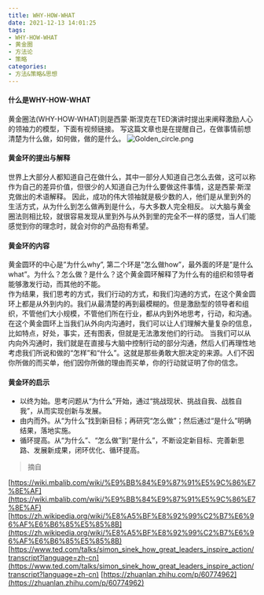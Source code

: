 ```yaml
---
title: WHY-HOW-WHAT
date: 2021-12-13 14:01:25
tags:
- WHY-HOW-WHAT
- 黄金圈
- 方法论
- 策略
categories:
- 方法&策略&思想   
---
```

#### 什么是WHY-HOW-WHAT
黄金圈法(WHY-HOW-WHAT)则是西蒙·斯涅克在TED演讲时提出来阐释激励人心的领袖力的模型，下面有视频链接。 写这篇文章也是在提醒自己，在做事情前想清楚为什么做，如何做，做的是什么。
![Golden_circle.png](Golden_circle.png)

#### 黄金环的提出与解释
世界上大部分人都知道自己在做什么，其中一部分人知道自己怎么去做，这可以称作为自己的差异价值，但很少的人知道自己为什么要做这件事情，这是西蒙·斯涅克做出的术语解释。
因此，成功的伟大领袖就是极少数的人，他们是从里到外的生活方式，从为什么到怎么做再到是什么，与大多数人完全相反。
以大脑与黄金圈法则相比较，就很容易发现从里到外与从外到里的完全不一样的感觉，当人们能感觉到你的理念时，就会对你的产品抱有希望。

#### 黄金环的内容
黄金圆环的中心是”为什么why”, 第二个环是”怎么做how”，最外面的环是”是什么what”。为什么？怎么做？是什么？这个黄金圆环解释了为什么有的组织和领导者能够激发行动，而其他的不能。  
作为结果，我们思考的方式，我们行动的方式，和我们沟通的方式，在这个黄金圆环上都是从外到内的。我们从最清楚的再到最模糊的。但是激励型的领导者和组织，不管他们大小规模，不管他们所在行业，都从内到外地思考，行动，和沟通。  
在这个黄金圆环上当我们从外向内沟通时，我们可以让人们理解大量复杂的信息，比如特点，好处，事实，还有图表，但就是无法激发他们的行动。
当我们可以从内向外沟通时，我们就是在直接与大脑中控制行动的部分沟通，然后人们再理性地考虑我们所说和做的“怎样”和“什么”。这就是那些勇敢大胆决定的来源。人们不因你所做的而买单，他们因你所做的理由而买单，你的行动就证明了你的信念。

#### 黄金环的启示

* 以终为始。思考问题从“为什么”开始，通过“挑战现状、挑战自我、战胜自
我”，从而实现创新与发展。
* 由内而外。从“为什么”找到新目标；再研究“怎么做”；然后通过“是什么”明确结果，落地实施。
* 循环提高。从“为什么”、“怎么做”到“是什么”，不断设定新目标、完善新思路、发展新成果，闭环优化、循环提高。

> 摘自

[https://wiki.mbalib.com/wiki/%E9%BB%84%E9%87%91%E5%9C%86%E7%8E%AF](https://wiki.mbalib.com/wiki/%E9%BB%84%E9%87%91%E5%9C%86%E7%8E%AF)
[https://zh.wikipedia.org/wiki/%E8%A5%BF%E8%92%99%C2%B7%E6%96%AF%E6%B6%85%E5%85%8B](https://zh.wikipedia.org/wiki/%E8%A5%BF%E8%92%99%C2%B7%E6%96%AF%E6%B6%85%E5%85%8B)
[https://www.ted.com/talks/simon_sinek_how_great_leaders_inspire_action/transcript?language=zh-cn](https://www.ted.com/talks/simon_sinek_how_great_leaders_inspire_action/transcript?language=zh-cn)
[https://zhuanlan.zhihu.com/p/60774962](https://zhuanlan.zhihu.com/p/60774962)